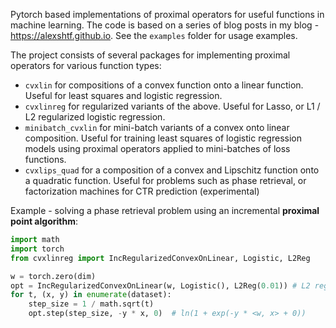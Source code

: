 Pytorch based implementations of proximal operators for useful functions in machine learning. The code is based on a series of blog posts in my blog - https://alexshtf.github.io. See the `examples` folder for usage examples. 

The project consists of several packages for implementing proximal operators for various function types:
* `cvxlin` for compositions of a convex function onto a linear function. Useful for least squares and logistic regression.
* `cvxlinreg` for regularized variants of the above. Useful for Lasso, or L1 / L2 regularized logistic regression.
* `minibatch_cvxlin` for mini-batch variants of a convex onto linear composition. Useful for training least squares of logistic regression models using proximal operators applied to mini-batches of loss functions.
* `cvxlips_quad` for a composition of a convex and Lipschitz function onto a quadratic function. Useful for problems such as phase retrieval, or factorization machines for CTR prediction (experimental)


Example - solving a phase retrieval problem using an incremental **proximal point algorithm**:
```python
import math
import torch
from cvxlinreg import IncRegularizedConvexOnLinear, Logistic, L2Reg

w = torch.zero(dim)
opt = IncRegularizedConvexOnLinear(w, Logistic(), L2Reg(0.01)) # L2 regularized logistic regression
for t, (x, y) in enumerate(dataset):
    step_size = 1 / math.sqrt(t)
    opt.step(step_size, -y * x, 0)  # ln(1 + exp(-y * <w, x> + 0))
```
